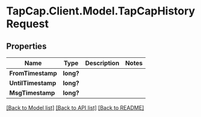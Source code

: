 # TapCap.Client.Model.TapCapHistoryRequest
## Properties

Name | Type | Description | Notes
------------ | ------------- | ------------- | -------------
**FromTimestamp** | **long?** |  | 
**UntilTimestamp** | **long?** |  | 
**MsgTimestamp** | **long?** |  | 

[[Back to Model list]](../README.md#documentation-for-models) [[Back to API list]](../README.md#documentation-for-api-endpoints) [[Back to README]](../README.md)

